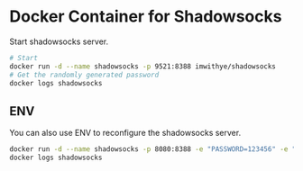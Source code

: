 Docker Container for Shadowsocks
===

Start shadowsocks server.
```bash
# Start
docker run -d --name shadowsocks -p 9521:8388 imwithye/shadowsocks
# Get the randomly generated password
docker logs shadowsocks
```

## ENV
You can also use ENV to reconfigure the shadowsocks server.
```bash
docker run -d --name shadowsocks -p 8080:8388 -e "PASSWORD=123456" -e "METHOD=aes-256-cfb" imwithye/shadowsocks
docker logs shadowsocks
```
